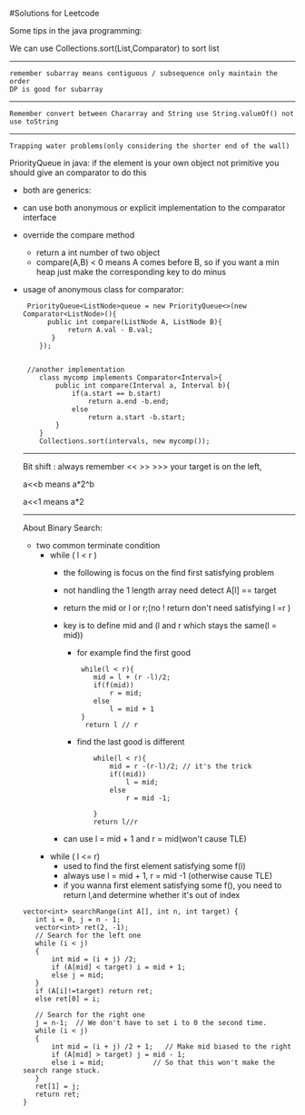 #Solutions for Leetcode

Some tips in the java programming:

We can use Collections.sort(List,Comparator) to sort list
  
-----------------------------------------------------------------------------------
	remember subarray means contiguous / subsequence only maintain the order
    DP is good for subarray 
-----------------------------------------------------------------------------------

	Remember convert between Chararray and String use String.valueOf() not use toString


----------------------------------------------------------------------------------

    Trapping water problems(only considering the shorter end of the wall)	
  PriorityQueue in java: if the element is your own object not primitive you should give an comparator to do this
  
  + both are generics:<Object>
  + can use both anonymous or explicit implementation to the comparator interface
  + override the compare method
  	- return a int number of two object
  	- compare(A,B) < 0 means A comes before B, so if you want a min heap just make the corresponding key to do minus 
  + usage of anonymous class for comparator:
  	
  	```
  	 PriorityQueue<ListNode>queue = new PriorityQueue<>(new Comparator<ListNode>(){
          public int compare(ListNode A, ListNode B){
               return A.val - B.val;
           }  
        });
        
        
     //another implementation
        class mycomp implements Comparator<Interval>{
            public int compare(Interval a, Interval b){
                if(a.start == b.start)
                    return a.end -b.end;
                else
                    return a.start -b.start;
            }
        }
        Collections.sort(intervals, new mycomp());
  	
  	```
 -----------------------------------------------------------------------------------	
  	
  Bit shift :
  always remember << >> >>> your target is on the left,
  
  a<<b means a*2^b
  
  a<<1 means a*2
  
  __________________________________________________________________________________
  About Binary Search:
  
  + two common terminate condition
  	- while ( l < r ) 
  	    - the following is focus on the find first satisfying problem
  		- not handling the 1 length array need detect A[l] == target
  		- return the mid or l or r;(no ! return don't need satisfying l =r )
  		- key is to define mid and (l and r which stays the same(l = mid))
  			- for example find the first good 
  				
  				```
  				 while(l < r){
  				 	mid = l + (r -l)/2;
  				 	if(f(mid))
  				 		r = mid;
  				 	else
  				 		l = mid + 1 
  				 }
  				  return l // r  
  				```
  			- find the last good is different
  				
  				```
  					while(l < r){
  						mid = r -(r-l)/2; // it's the trick
  						if((mid))
  							l = mid;
  						else
  							r = mid -1;
  					
  					}
  					return l//r
  				``` 
  			
  		- can use l = mid + 1 and r = mid(won't cause TLE)
  	- while ( l <= r)
  		- used to find the first element satisfying some f(i)
  		- always use l = mid + 1, r = mid -1 (otherwise cause TLE)
  		- if you wanna first element satisfying some f(), you need to return l,and determine whether it's out of index 
  		
  		
 ```
 vector<int> searchRange(int A[], int n, int target) {
    int i = 0, j = n - 1;
    vector<int> ret(2, -1);
    // Search for the left one
    while (i < j)
    {
        int mid = (i + j) /2;
        if (A[mid] < target) i = mid + 1;
        else j = mid;
    }
    if (A[i]!=target) return ret;
    else ret[0] = i;

    // Search for the right one
    j = n-1;  // We don't have to set i to 0 the second time.
    while (i < j)
    {
        int mid = (i + j) /2 + 1;   // Make mid biased to the right
        if (A[mid] > target) j = mid - 1;  
        else i = mid;            // So that this won't make the search range stuck.
    }
    ret[1] = j;
    return ret; 
}
 
 ```